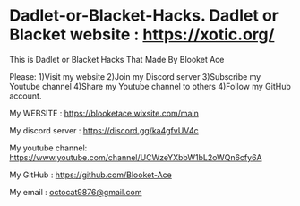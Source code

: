 # Dadlet-or-Blacket-Hacks.   Dadlet or Blacket website :  https://xotic.org/
This is Dadlet or Blacket Hacks That Made By Blooket Ace

Please: 
1)Visit my website
2)Join my Discord server
3)Subscribe my Youtube channel
4)Share my Youtube channel to others
4)Follow my GitHub account.

My WEBSITE : https://blooketace.wixsite.com/main

My discord server : https://discord.gg/ka4gfvUV4c

My youtube channel: https://www.youtube.com/channel/UCWzeYXbbW1bL2oWQn6cfy6A

My GitHub : https://github.com/Blooket-Ace

My email :     octocat9876@gmail.com
